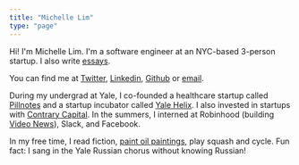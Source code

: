 ```yaml
---
title: "Michelle Lim"
type: "page"
---
```


Hi! I'm Michelle Lim. I'm a software engineer at an NYC-based 3-person startup. I also write [essays](/writing).

You can find me at [Twitter](https://www.twitter.com/michlimlim), [Linkedin](https://www.linkedin.com/in/michlimlim), [Github](https://www.github.com/michlimlim) or [email](mailto:limxlmichelle@gmail.com).

During my undergrad at Yale, I co-founded a healthcare startup called [Pillnotes](https://www.pillnotes.com/) and a startup incubator called [Yale Helix](https://www.linkedin.com/company/yhelix-group/about/). I also invested in startups with [Contrary Capital](https://contrarycap.com/). In the summers, I interned at Robinhood (building [Video News](https://techcrunch.com/2019/10/03/stock-trading-app-robinhood-revamps-its-newsfeed-with-the-wall-street-journal-and-ad-free-videos/)), Slack, and Facebook.

In my free time, I read fiction, [paint oil paintings](/art), play squash and cycle. Fun fact: I sang in the Yale Russian chorus without knowing Russian!
